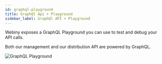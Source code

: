 ```yaml
---
id: graphql-playground
title: GraphQl Api + Playground
sidebar_label: GraphQl API + Playground
---
```


Webiny exposes a GraphQL Playground you can use to test and debug your API calls.

Both our management and our distribution API are powered by GraphQL.

![GraphQL Playground](/img/webiny-apps/headless-cms/features/content-modeling/graphql-api.png)